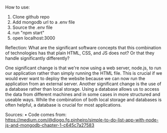 How to use:

1. Clone github repo
2. Add mongodb url to a .env file
3. Source the .env file
4. run "npm start"
5. open localhost:3000

Reflection: What are the significant software concepts that this combination of technologies has that plain HTML, CSS, and JS does not? Or that they handle significantly differently?

One significant change is that we're now using a web server, node.js, to run our application rather than simply running the HTML file. This is crucial if we would ever want to deploy the website because we can now run the application from an external server. Another significant change is the use of a database rather than local storage. Using a database allows us to access the data from different machines and in some cases in more structured and useable ways. While the combination of both local storage and databases is often helpful, a database is crucial for most applications.

Sources:
• Code comes from: https://medium.com/@diogo.fg.pinheiro/simple-to-do-list-app-with-node-js-and-mongodb-chapter-1-c645c7a27583
